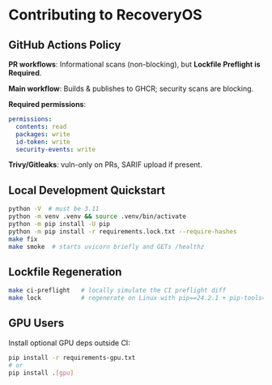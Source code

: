 # Contributing to RecoveryOS

## GitHub Actions Policy

**PR workflows**: Informational scans (non-blocking), but **Lockfile Preflight is Required**.

**Main workflow**: Builds & publishes to GHCR; security scans are blocking.

**Required permissions**:
```yaml
permissions:
  contents: read
  packages: write
  id-token: write
  security-events: write
```

**Trivy/Gitleaks**: vuln-only on PRs, SARIF upload if present.

## Local Development Quickstart

```bash
python -V  # must be 3.11
python -m venv .venv && source .venv/bin/activate
python -m pip install -U pip
python -m pip install -r requirements.lock.txt --require-hashes
make fix
make smoke  # starts uvicorn briefly and GETs /healthz
```

## Lockfile Regeneration

```bash
make ci-preflight   # locally simulate the CI preflight diff
make lock           # regenerate on Linux with pip==24.2.1 + pip-tools==7.4.1
```

## GPU Users

Install optional GPU deps outside CI:

```bash
pip install -r requirements-gpu.txt
# or
pip install .[gpu]
```
